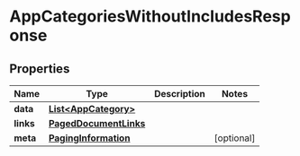 

# AppCategoriesWithoutIncludesResponse


## Properties

| Name | Type | Description | Notes |
|------------ | ------------- | ------------- | -------------|
|**data** | [**List&lt;AppCategory&gt;**](AppCategory.md) |  |  |
|**links** | [**PagedDocumentLinks**](PagedDocumentLinks.md) |  |  |
|**meta** | [**PagingInformation**](PagingInformation.md) |  |  [optional] |



